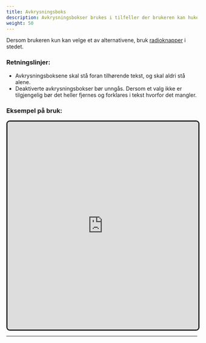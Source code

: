 ```yaml
---
title: Avkrysningsboks
description: Avkrysningsbokser brukes i tilfeller der brukeren kan huke av ett eller flere alternativer fra en liste. 
weight: 50
---
```

Dersom brukeren kun kan velge et av alternativene, bruk [radioknapper](../radiobutton/) i stedet. 

### Retningslinjer:
- Avkrysningsboksene skal stå foran tilhørende tekst, og skal aldri stå alene.
- Deaktiverte avkrysningsbokser bør unngås. Dersom et valg ikke er tilgjengelig bør det heller fjernes og forklares 
i tekst hvorfor det mangler. 


### Eksempel på bruk:

<iframe style="border: 3px solid rgb(0 0 0 / 90%);border-radius: 9px;" width="100%" height="550" src="https://embed.figma.com/proto/b2w3PuS5c0w8vVU3z8KOwp/Altinn-Studio-Komponenter?page-id=7669%3A83879&node-id=8014-10784&node-type=frame&viewport=799%2C642%2C0.27&scaling=scale-down&content-scaling=fixed&embed-host=share" allowfullscreen></iframe>

---